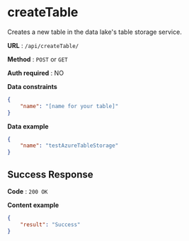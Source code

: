 # createTable

Creates a new table in the data lake's table storage service.

**URL** : `/api/createTable/`

**Method** : `POST` or `GET`

**Auth required** : NO

**Data constraints**

```json
{
    "name": "[name for your table]"
}
```

**Data example**

```json
{
    "name": "testAzureTableStorage"
}
```

## Success Response

**Code** : `200 OK`

**Content example**

```json
{
    "result": "Success"
}
```
